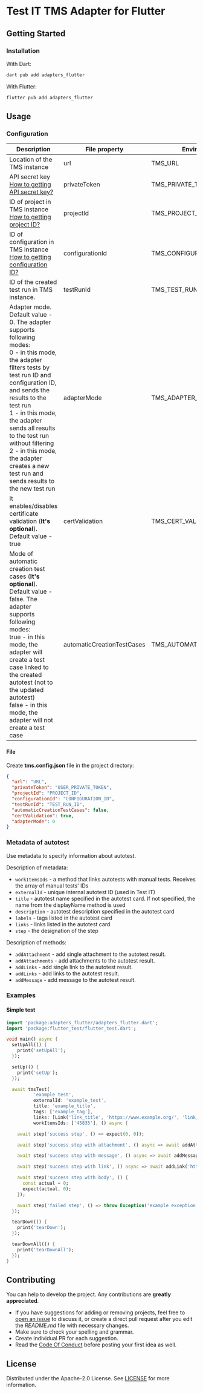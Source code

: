 # Test IT TMS Adapter for Flutter

## Getting Started

### Installation

With Dart:

```bash
dart pub add adapters_flutter
```

With Flutter:

```bash
flutter pub add adapters_flutter
```

## Usage

### Configuration

| Description                                                                                                                                                                                                                                                                                                                                                                            | File property              | Environment variable              |
|----------------------------------------------------------------------------------------------------------------------------------------------------------------------------------------------------------------------------------------------------------------------------------------------------------------------------------------------------------------------------------------|----------------------------|-----------------------------------|
| Location of the TMS instance                                                                                                                                                                                                                                                                                                                                                           | url                        | TMS_URL                           |
| API secret key [How to getting API secret key?](https://github.com/testit-tms/.github/tree/main/configuration#privatetoken)                                                                                                                                                                                                                                                            | privateToken               | TMS_PRIVATE_TOKEN                 |
| ID of project in TMS instance [How to getting project ID?](https://github.com/testit-tms/.github/tree/main/configuration#projectid)                                                                                                                                                                                                                                                    | projectId                  | TMS_PROJECT_ID                    |
| ID of configuration in TMS instance [How to getting configuration ID?](https://github.com/testit-tms/.github/tree/main/configuration#configurationid)                                                                                                                                                                                                                                  | configurationId            | TMS_CONFIGURATION_ID              |
| ID of the created test run in TMS instance.                                                                                                                                                                                                                                                                                                                                            | testRunId                  | TMS_TEST_RUN_ID                   |
| Adapter mode. Default value - 0. The adapter supports following modes:<br/>0 - in this mode, the adapter filters tests by test run ID and configuration ID, and sends the results to the test run<br/>1 - in this mode, the adapter sends all results to the test run without filtering<br/>2 - in this mode, the adapter creates a new test run and sends results to the new test run | adapterMode                | TMS_ADAPTER_MODE                  | tmsAdapterMode                |
| It enables/disables certificate validation (**It's optional**). Default value - true                                                                                                                                                                                                                                                                                                   | certValidation             | TMS_CERT_VALIDATION               |
| Mode of automatic creation test cases (**It's optional**). Default value - false. The adapter supports following modes:<br/>true - in this mode, the adapter will create a test case linked to the created autotest (not to the updated autotest)<br/>false - in this mode, the adapter will not create a test case                                                                    | automaticCreationTestCases | TMS_AUTOMATIC_CREATION_TEST_CASES |

#### File

Create **tms.config.json** file in the project directory:

```json
{
  "url": "URL",
  "privateToken": "USER_PRIVATE_TOKEN",
  "projectId": "PROJECT_ID",
  "configurationId": "CONFIGURATION_ID",
  "testRunId": "TEST_RUN_ID",
  "automaticCreationTestCases": false,
  "certValidation": true,
  "adapterMode": 0
}
```

### Metadata of autotest

Use metadata to specify information about autotest.

Description of metadata:

* `workItemsIds` - a method that links autotests with manual tests. Receives the array of manual
  tests' IDs
* `externalId` - unique internal autotest ID (used in Test IT)
* `title` - autotest name specified in the autotest card. If not specified, the name from the
  displayName method is used
* `description` - autotest description specified in the autotest card
* `labels` - tags listed in the autotest card
* `links` - links listed in the autotest card
* `step` - the designation of the step

Description of methods:

* `addAttachment` - add single attachment to the autotest result.
* `addAttachments` - add attachments to the autotest result.
* `addLinks` - add single link to the autotest result.
* `addLinks` - add links to the autotest result.
* `addMessage` - add message to the autotest result.

### Examples

#### Simple test

```dart
import 'package:adapters_flutter/adapters_flutter.dart';
import 'package:flutter_test/flutter_test.dart';

void main() async {
  setUpAll(() {
    print('setUpAll');
  });

  setUp(() {
    print('setUp');
  });

  await tmsTest(
          'example test',
          externalId: 'example_test',
          title: 'example_title',
          tags: ['example_tag'],
          links: [Link('link_title', 'https://www.example.org/', 'link_description', LinkType.issue)],
          workItemsIds: ['45835'], () async {

    await step('success step', () => expect(0, 0));

    await step('success step with attachment', () async => await addAttachment('avatar.png'));

    await step('success step with message', () async => await addMessage('example message'));

    await step('success step with link', () async => await addLink('https://www.example.org/'));

    await step('success step with body', () {
      const actual = 0;
      expect(actual, 0);
    });

    await step('failed step', () => throw Exception('example exception'));
  });

  tearDown(() {
    print('tearDown');
  });

  tearDownAll(() {
    print('tearDownAll');
  });
}
```

## Contributing

You can help to develop the project. Any contributions are **greatly appreciated**.

* If you have suggestions for adding or removing projects, feel free
  to [open an issue](https://github.com/testit-tms/adapters-go/issues/new) to discuss it, or create
  a direct pull
  request after you edit the *README.md* file with necessary changes.
* Make sure to check your spelling and grammar.
* Create individual PR for each suggestion.
* Read the [Code Of Conduct](https://github.com/testit-tms/adapters-go/blob/main/CODE_OF_CONDUCT.md)
  before posting
  your first idea as well.

## License

Distributed under the Apache-2.0 License.
See [LICENSE](https://github.com/testit-tms/adapters-go/blob/main/LICENSE.md) for more information.
